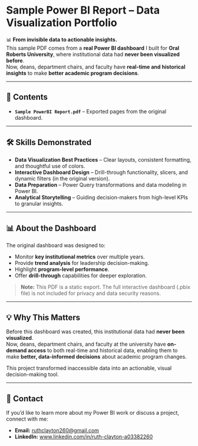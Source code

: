 # Sample Power BI Report – Data Visualization Portfolio  

📊 **From invisible data to actionable insights.**  
This sample PDF comes from a **real Power BI dashboard** I built for **Oral Roberts University**, where institutional data had **never been visualized before**.  
Now, deans, department chairs, and faculty have **real-time and historical insights** to make **better academic program decisions**.  

---

## 📂 Contents  
- **`Sample PowerBI Report.pdf`** – Exported pages from the original dashboard.  

---

## 🛠 Skills Demonstrated  
- **Data Visualization Best Practices** – Clear layouts, consistent formatting, and thoughtful use of colors.  
- **Interactive Dashboard Design** – Drill-through functionality, slicers, and dynamic filters (in the original version).  
- **Data Preparation** – Power Query transformations and data modeling in Power BI.  
- **Analytical Storytelling** – Guiding decision-makers from high-level KPIs to granular insights.  

---

## 📊 About the Dashboard  
The original dashboard was designed to:  
- Monitor **key institutional metrics** over multiple years.  
- Provide **trend analysis** for leadership decision-making.  
- Highlight **program-level performance**.  
- Offer **drill-through** capabilities for deeper exploration.  

> **Note:** This PDF is a static export. The full interactive dashboard (.pbix file) is not included for privacy and data security reasons.  

---

## 💡 Why This Matters  
Before this dashboard was created, this institutional data had **never been visualized**.  
Now, deans, department chairs, and faculty at the university have **on-demand access** to both real-time and historical data, enabling them to make **better, data-informed decisions** about academic program changes.  

This project transformed inaccessible data into an actionable, visual decision-making tool.  

---

## 📧 Contact  
If you’d like to learn more about my Power BI work or discuss a project, connect with me:  
- **Email:** ruthclayton260@gmail.com
- **LinkedIn:** www.linkedin.com/in/ruth-clayton-a03382260
